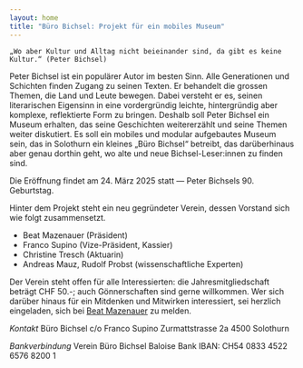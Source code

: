```yaml
---
layout: home
title: "Büro Bichsel: Projekt für ein mobiles Museum"
---
```


    „Wo aber Kultur und Alltag nicht beieinander sind, da gibt es keine Kultur.“ (Peter Bichsel)

Peter Bichsel ist ein populärer Autor im besten Sinn. Alle Generationen und Schichten finden Zugang zu seinen Texten. Er behandelt die grossen Themen, die Land und Leute bewegen. Dabei versteht er es, seinen literarischen Eigensinn in eine vordergründig leichte, hintergründig aber komplexe, reflektierte Form zu bringen. 
Deshalb soll Peter Bichsel ein Museum erhalten, das seine Geschichten weitererzählt und seine Themen weiter diskutiert. Es soll ein mobiles und modular aufgebautes Museum sein, das in Solothurn ein kleines „Büro Bichsel“ betreibt, das darüberhinaus aber genau dorthin geht, wo alte und neue Bichsel-Leser:innen zu finden sind. 

Die Eröffnung findet am 24. März 2025 statt — Peter Bichsels 90. Geburtstag.

Hinter dem Projekt steht ein neu gegründeter Verein, dessen Vorstand sich wie folgt zusammensetzt.

- Beat Mazenauer (Präsident)
- Franco Supino (Vize-Präsident, Kassier)
- Christine Tresch (Aktuarin)
- Andreas Mauz, Rudolf Probst (wissenschaftliche Experten)

Der Verein steht offen für alle Interessierten: die Jahresmitgliedschaft beträgt CHF 50.-; auch Gönnerschaften sind gerne willkommen. 
Wer sich darüber hinaus für ein Mitdenken und Mitwirken interessiert, sei herzlich eingeladen, sich bei [Beat Mazenauer](mailto:mail@beatmazenauer.ch) zu melden. 

*Kontakt*
Büro Bichsel
c/o Franco Supino
Zurmattstrasse 2a
4500 Solothurn 

*Bankverbindung*
Verein Büro Bichsel
Baloise Bank
IBAN: CH54 0833 4522 6576 8200 1
